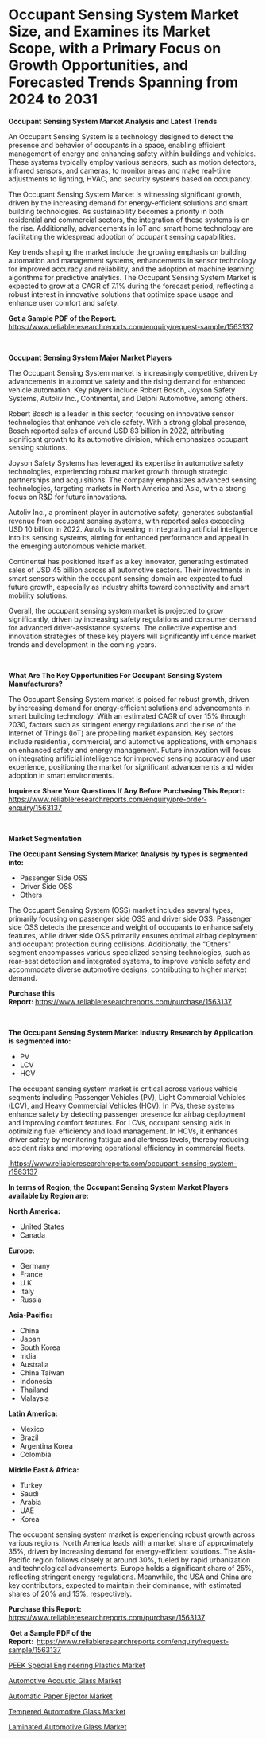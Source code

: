 <p><h1>Occupant Sensing System Market Size, and Examines its Market Scope, with a Primary Focus on Growth Opportunities, and Forecasted Trends Spanning from 2024 to 2031</h1></p><p><strong>Occupant Sensing System Market Analysis and Latest Trends</strong></p>
<p><p>An Occupant Sensing System is a technology designed to detect the presence and behavior of occupants in a space, enabling efficient management of energy and enhancing safety within buildings and vehicles. These systems typically employ various sensors, such as motion detectors, infrared sensors, and cameras, to monitor areas and make real-time adjustments to lighting, HVAC, and security systems based on occupancy.</p><p>The Occupant Sensing System Market is witnessing significant growth, driven by the increasing demand for energy-efficient solutions and smart building technologies. As sustainability becomes a priority in both residential and commercial sectors, the integration of these systems is on the rise. Additionally, advancements in IoT and smart home technology are facilitating the widespread adoption of occupant sensing capabilities.</p><p>Key trends shaping the market include the growing emphasis on building automation and management systems, enhancements in sensor technology for improved accuracy and reliability, and the adoption of machine learning algorithms for predictive analytics. The Occupant Sensing System Market is expected to grow at a CAGR of 7.1% during the forecast period, reflecting a robust interest in innovative solutions that optimize space usage and enhance user comfort and safety.</p></p>
<p><strong>Get a Sample PDF of the Report:&nbsp;</strong> <a href="https://www.reliableresearchreports.com/enquiry/request-sample/1563137?utm_campaign=83&utm_medium=2&utm_source=Github&utm_content=ia&utm_term=01112024&utm_id=occupant-sensing-system">https://www.reliableresearchreports.com/enquiry/request-sample/1563137</a></p>
<p>&nbsp;</p>
<p><strong>Occupant Sensing System Major Market Players</strong></p>
<p><p>The Occupant Sensing System market is increasingly competitive, driven by advancements in automotive safety and the rising demand for enhanced vehicle automation. Key players include Robert Bosch, Joyson Safety Systems, Autoliv Inc., Continental, and Delphi Automotive, among others.</p><p>Robert Bosch is a leader in this sector, focusing on innovative sensor technologies that enhance vehicle safety. With a strong global presence, Bosch reported sales of around USD 83 billion in 2022, attributing significant growth to its automotive division, which emphasizes occupant sensing solutions.</p><p>Joyson Safety Systems has leveraged its expertise in automotive safety technologies, experiencing robust market growth through strategic partnerships and acquisitions. The company emphasizes advanced sensing technologies, targeting markets in North America and Asia, with a strong focus on R&D for future innovations.</p><p>Autoliv Inc., a prominent player in automotive safety, generates substantial revenue from occupant sensing systems, with reported sales exceeding USD 10 billion in 2022. Autoliv is investing in integrating artificial intelligence into its sensing systems, aiming for enhanced performance and appeal in the emerging autonomous vehicle market.</p><p>Continental has positioned itself as a key innovator, generating estimated sales of USD 45 billion across all automotive sectors. Their investments in smart sensors within the occupant sensing domain are expected to fuel future growth, especially as industry shifts toward connectivity and smart mobility solutions.</p><p>Overall, the occupant sensing system market is projected to grow significantly, driven by increasing safety regulations and consumer demand for advanced driver-assistance systems. The collective expertise and innovation strategies of these key players will significantly influence market trends and development in the coming years.</p></p>
<p>&nbsp;</p>
<p><strong>What Are The Key Opportunities For Occupant Sensing System Manufacturers?</strong></p>
<p><p>The Occupant Sensing System market is poised for robust growth, driven by increasing demand for energy-efficient solutions and advancements in smart building technology. With an estimated CAGR of over 15% through 2030, factors such as stringent energy regulations and the rise of the Internet of Things (IoT) are propelling market expansion. Key sectors include residential, commercial, and automotive applications, with emphasis on enhanced safety and energy management. Future innovation will focus on integrating artificial intelligence for improved sensing accuracy and user experience, positioning the market for significant advancements and wider adoption in smart environments.</p></p>
<p><strong>Inquire or Share Your Questions If Any Before Purchasing This Report:</strong> <a href="https://www.reliableresearchreports.com/enquiry/pre-order-enquiry/1563137?utm_campaign=83&utm_medium=2&utm_source=Github&utm_content=ia&utm_term=01112024&utm_id=occupant-sensing-system">https://www.reliableresearchreports.com/enquiry/pre-order-enquiry/1563137</a></p>
<p>&nbsp;</p>
<p><strong>Market Segmentation</strong></p>
<p><strong>The Occupant Sensing System Market Analysis by types is segmented into:</strong></p>
<p><ul><li>Passenger Side OSS</li><li>Driver Side OSS</li><li>Others</li></ul></p>
<p><p>The Occupant Sensing System (OSS) market includes several types, primarily focusing on passenger side OSS and driver side OSS. Passenger side OSS detects the presence and weight of occupants to enhance safety features, while driver side OSS primarily ensures optimal airbag deployment and occupant protection during collisions. Additionally, the "Others" segment encompasses various specialized sensing technologies, such as rear-seat detection and integrated systems, to improve vehicle safety and accommodate diverse automotive designs, contributing to higher market demand.</p></p>
<p><strong>Purchase this Report:&nbsp;</strong><a href="https://www.reliableresearchreports.com/purchase/1563137?utm_campaign=83&utm_medium=2&utm_source=Github&utm_content=ia&utm_term=01112024&utm_id=occupant-sensing-system">https://www.reliableresearchreports.com/purchase/1563137</a></p>
<p>&nbsp;</p>
<p><strong>The Occupant Sensing System Market Industry Research by Application is segmented into:</strong></p>
<p><ul><li>PV</li><li>LCV</li><li>HCV</li></ul></p>
<p><p>The occupant sensing system market is critical across various vehicle segments including Passenger Vehicles (PV), Light Commercial Vehicles (LCV), and Heavy Commercial Vehicles (HCV). In PVs, these systems enhance safety by detecting passenger presence for airbag deployment and improving comfort features. For LCVs, occupant sensing aids in optimizing fuel efficiency and load management. In HCVs, it enhances driver safety by monitoring fatigue and alertness levels, thereby reducing accident risks and improving operational efficiency in commercial fleets.</p></p>
<p><a href="https://www.reliableresearchreports.com/occupant-sensing-system-r1563137?utm_campaign=83&utm_medium=2&utm_source=Github&utm_content=ia&utm_term=01112024&utm_id=occupant-sensing-system">&nbsp;https://www.reliableresearchreports.com/occupant-sensing-system-r1563137</a></p>
<p><strong>In terms of Region, the Occupant Sensing System Market Players available by Region are:</strong></p>
<p>
    <p> <strong> North America: </strong>
        <ul>
            <li>United States</li>
            <li>Canada</li>
        </ul>
        </p> 
    <p> <strong> Europe: </strong>
        <ul>
            <li>Germany</li>
            <li>France</li>
            <li>U.K.</li>
            <li>Italy</li>
            <li>Russia</li>
        </ul>
        </p> 
    <p> <strong> Asia-Pacific: </strong>
        <ul>
            <li>China</li>
            <li>Japan</li>
            <li>South Korea</li>
            <li>India</li>
            <li>Australia</li>
            <li>China Taiwan</li>
            <li>Indonesia</li>
            <li>Thailand</li>
            <li>Malaysia</li>
        </ul>
        </p> 
    <p> <strong> Latin America: </strong>
        <ul>
            <li>Mexico</li>
            <li>Brazil</li>
            <li>Argentina Korea</li>
            <li>Colombia</li>
        </ul>
        </p> 
    <p> <strong> Middle East & Africa: </strong>
        <ul>
            <li>Turkey</li>
            <li>Saudi</li>
            <li>Arabia</li>
            <li>UAE</li>
            <li>Korea</li>
        </ul>
    </p>
    </p>
<p><p>The occupant sensing system market is experiencing robust growth across various regions. North America leads with a market share of approximately 35%, driven by increasing demand for energy-efficient solutions. The Asia-Pacific region follows closely at around 30%, fueled by rapid urbanization and technological advancements. Europe holds a significant share of 25%, reflecting stringent energy regulations. Meanwhile, the USA and China are key contributors, expected to maintain their dominance, with estimated shares of 20% and 15%, respectively.</p></p>
<p><strong>Purchase this Report: </strong><a href="https://www.reliableresearchreports.com/purchase/1563137?utm_campaign=83&utm_medium=2&utm_source=Github&utm_content=ia&utm_term=01112024&utm_id=occupant-sensing-system">https://www.reliableresearchreports.com/purchase/1563137</a></p>
<p>&nbsp;<strong>Get a Sample PDF of the Report:&nbsp;&nbsp;</strong><a href="https://www.reliableresearchreports.com/enquiry/request-sample/1563137?utm_campaign=83&utm_medium=2&utm_source=Github&utm_content=ia&utm_term=01112024&utm_id=occupant-sensing-system">https://www.reliableresearchreports.com/enquiry/request-sample/1563137</a></p>
<p><strong></strong></p>
<p><p><a href="https://www.linkedin.com/pulse/peek-special-engineering-plastics-market-research-report-forecast-6ohlf?utm_campaign=83&utm_medium=2&utm_source=Github&utm_content=ia&utm_term=01112024&utm_id=occupant-sensing-system">PEEK Special Engineering Plastics Market</a></p><p><a href="https://www.linkedin.com/pulse/automotive-acoustic-glass-industry-sector-new-technologies-market-wugff?utm_campaign=83&utm_medium=2&utm_source=Github&utm_content=ia&utm_term=01112024&utm_id=occupant-sensing-system">Automotive Acoustic Glass Market</a></p><p><a href="https://issuu.com/reportprime-2/docs/automatic-paper-ejector-market-size_18bacc5ffa78a7?utm_campaign=83&utm_medium=2&utm_source=Github&utm_content=ia&utm_term=01112024&utm_id=occupant-sensing-system">Automatic Paper Ejector Market</a></p><p><a href="https://github.com/fosters9adames/Market-Research-Report-List-1/blob/main/tempered-automotive-glass-market.md?utm_campaign=83&utm_medium=2&utm_source=Github&utm_content=ia&utm_term=01112024&utm_id=occupant-sensing-system">Tempered Automotive Glass Market</a></p><p><a href="https://github.com/anaeilandos/Market-Research-Report-List-1/blob/main/laminated-automotive-glass-market.md?utm_campaign=83&utm_medium=2&utm_source=Github&utm_content=ia&utm_term=01112024&utm_id=occupant-sensing-system">Laminated Automotive Glass Market</a></p></p>